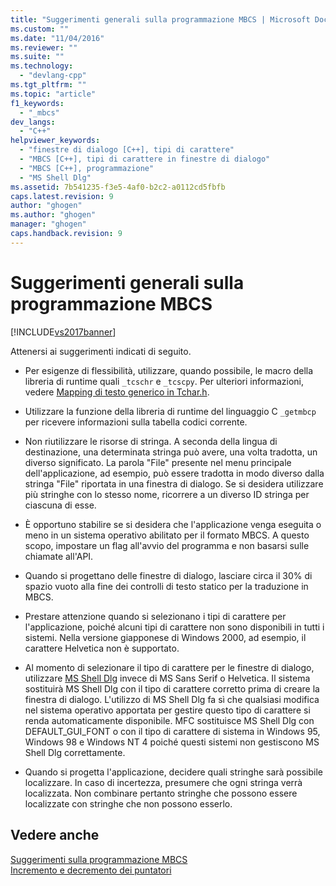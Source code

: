 ```yaml
---
title: "Suggerimenti generali sulla programmazione MBCS | Microsoft Docs"
ms.custom: ""
ms.date: "11/04/2016"
ms.reviewer: ""
ms.suite: ""
ms.technology: 
  - "devlang-cpp"
ms.tgt_pltfrm: ""
ms.topic: "article"
f1_keywords: 
  - "_mbcs"
dev_langs: 
  - "C++"
helpviewer_keywords: 
  - "finestre di dialogo [C++], tipi di carattere"
  - "MBCS [C++], tipi di carattere in finestre di dialogo"
  - "MBCS [C++], programmazione"
  - "MS Shell Dlg"
ms.assetid: 7b541235-f3e5-4af0-b2c2-a0112cd5fbfb
caps.latest.revision: 9
author: "ghogen"
ms.author: "ghogen"
manager: "ghogen"
caps.handback.revision: 9
---
```

# Suggerimenti generali sulla programmazione MBCS
[!INCLUDE[vs2017banner](../assembler/inline/includes/vs2017banner.md)]

Attenersi ai suggerimenti indicati di seguito.  
  
-   Per esigenze di flessibilità, utilizzare, quando possibile, le macro della libreria di runtime quali `_tcschr` e `_tcscpy`.  Per ulteriori informazioni, vedere [Mapping di testo generico in Tchar.h](../text/generic-text-mappings-in-tchar-h.md).  
  
-   Utilizzare la funzione della libreria di runtime del linguaggio C `_getmbcp` per ricevere informazioni sulla tabella codici corrente.  
  
-   Non riutilizzare le risorse di stringa.  A seconda della lingua di destinazione, una determinata stringa può avere, una volta tradotta, un diverso significato.  La parola "File" presente nel menu principale dell'applicazione, ad esempio, può essere tradotta in modo diverso dalla stringa "File" riportata in una finestra di dialogo.  Se si desidera utilizzare più stringhe con lo stesso nome, ricorrere a un diverso ID stringa per ciascuna di esse.  
  
-   È opportuno stabilire se si desidera che l'applicazione venga eseguita o meno in un sistema operativo abilitato per il formato MBCS.  A questo scopo, impostare un flag all'avvio del programma e non basarsi sulle chiamate all'API.  
  
-   Quando si progettano delle finestre di dialogo, lasciare circa il 30% di spazio vuoto alla fine dei controlli di testo statico per la traduzione in MBCS.  
  
-   Prestare attenzione quando si selezionano i tipi di carattere per l'applicazione, poiché alcuni tipi di carattere non sono disponibili in tutti i sistemi.  Nella versione giapponese di Windows 2000, ad esempio, il carattere Helvetica non è supportato.  
  
-   Al momento di selezionare il tipo di carattere per le finestre di dialogo, utilizzare [MS Shell Dlg](http://msdn.microsoft.com/library/windows/desktop/dd374112) invece di MS Sans Serif o Helvetica.  Il sistema sostituirà MS Shell Dlg con il tipo di carattere corretto prima di creare la finestra di dialogo.  L'utilizzo di MS Shell Dlg fa sì che qualsiasi modifica nel sistema operativo apportata per gestire questo tipo di carattere si renda automaticamente disponibile. MFC sostituisce MS Shell Dlg con DEFAULT\_GUI\_FONT o con il tipo di carattere di sistema in Windows 95, Windows 98 e Windows NT 4 poiché questi sistemi non gestiscono MS Shell Dlg correttamente.  
  
-   Quando si progetta l'applicazione, decidere quali stringhe sarà possibile localizzare.  In caso di incertezza, presumere che ogni stringa verrà localizzata.  Non combinare pertanto stringhe che possono essere localizzate con stringhe che non possono esserlo.  
  
## Vedere anche  
 [Suggerimenti sulla programmazione MBCS](../text/mbcs-programming-tips.md)   
 [Incremento e decremento dei puntatori](../text/incrementing-and-decrementing-pointers.md)
